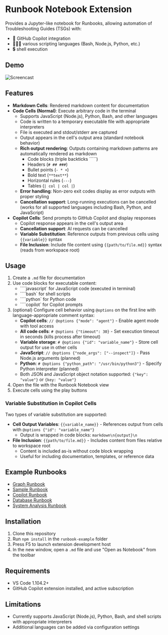 # Runbook Notebook Extension

Provides a Jupyter-like notebook for Runbooks, 
allowing automation of Troubleshooting Guides (TSGs) with:
- 🤖 GitHub Copilot integration
- 🧑🏻‍💻 various scripting languages (Bash, Node.js, Python, etc.)
- 💲 shell execution

## Demo

![Screencast](docs/screencast.gif)

## Features

- **Markdown Cells**: Rendered markdown content for documentation
- **Code Cells (Normal)**: Execute arbitrary code in the terminal
  - Supports JavaScript (Node.js), Python, Bash, and other languages
  - Code is written to a temporary executable file with appropriate interpreters
  - File is executed and stdout/stderr are captured
  - Output appears in the cell's output area (standard notebook behavior)
  - **Rich output rendering**: Outputs containing markdown patterns are automatically rendered as markdown
    - Code blocks (triple backticks `````)
    - Headers (`# ## ###`)
    - Bullet points (`- * +`)
    - Bold text (`**text**`)
    - Horizontal rules (`---`)
    - Tables (`| col | col |`)
  - **Error handling**: Non-zero exit codes display as error outputs with proper styling
  - **Cancellation support**: Long-running executions can be cancelled (works for all supported languages including Bash, Python, and JavaScript)
- **Copilot Cells**: Send prompts to GitHub Copilot and display responses
  - Copilot response appears in the cell's output area
  - **Cancellation support**: AI requests can be cancelled
  - **Variable Substitution**: Reference outputs from previous cells using `{{variable}}` syntax
  - **File Inclusion**: Include file content using `{{path/to/file.md}}` syntax (reads from workspace root)

## Usage

1. Create a `.md` file for documentation
2. Use code blocks for executable content:
   - ````javascript` for JavaScript code (executed in terminal)
   - ````bash` for shell scripts
   - ````python` for Python code
   - ````copilot` for Copilot prompts
3. (optional) Configure cell behavior using `@options` on the first line with language-appropriate comment syntax:
   - **Copilot cells**: `// @options {"mode": "agent"}` - Enable agent mode with tool access
   - **All code cells**: `# @options {"timeout": 30}` - Set execution timeout in seconds (kills process after timeout)
   - **Variable storage**: `# @options {"id": "variable_name"}` - Store cell output for use in other cells
   - **JavaScript**: `// @options {"node_args": ["--inspect"]}` - Pass Node.js arguments (planned)
   - **Python**: `# @options {"python_path": "/usr/bin/python3"}` - Specify Python interpreter (planned)
   - Both JSON and JavaScript object notation supported: `{"key": "value"}` or `{key: "value"}`
4. Open the file with the Runbook Notebook view
5. Execute cells using the play buttons

### Variable Substitution in Copilot Cells

Two types of variable substitution are supported:

- **Cell Output Variables**: `{{variable_name}}` - References output from cells with `@options {"id": "variable_name"}`
  - Output is wrapped in code blocks: `````markdown\n{output}\n`````
- **File Inclusion**: `{{path/to/file.md}}` - Includes content from files relative to workspace root
  - Content is included as-is without code block wrapping
  - Useful for including documentation, templates, or reference data

## Example Runbooks

- [Graph Runbook](example-runbooks/graph-runbook.md)
- [Sample Runbook](example-runbooks/sample-runbook.md)
- [Copilot Runbook](example-runbooks/copilot-runbook.md)
- [Database Runbook](example-runbooks/database-runbook.md)
- [System Analysis Runbook](example-runbooks/system-analysis-runbook.md)

## Installation

1. Clone this repository
2. Run `npm install` in the `runbook-example` folder
3. Press F5 to launch extension development host
4. In the new window, open a `.md` file and use "Open as Notebook" from the toolbar

## Requirements

- VS Code 1.104.2+
- GitHub Copilot extension installed, and active subscription

## Limitations

- Currently supports JavaScript (Node.js), Python, Bash, and shell scripts with appropriate interpreters
- Additional languages can be added via configuration settings